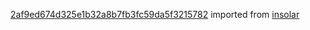 [2af9ed674d325e1b32a8b7fb3fc59da5f3215782](https://github.com/insolar/insolar/commit/2af9ed674d325e1b32a8b7fb3fc59da5f3215782) imported from [insolar](https://github.com/insolar/insolar)
